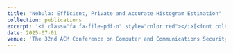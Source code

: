```yaml
---
title: "Nebula: Efficient, Private and Accurate Histogram Estimation"
collection: publications
excerpt: '<i class="fa fa-file-pdf-o" style="color:red"></i>[<font color="red">Paper</font>](https://arxiv.org/pdf/2409.09676) <i class="fa fa-tag" style="color:grape"></i>[<font color="grape">Blog post</font>](https://brave.com/blog/nebula/)'
date: 2025-07-01
venue: 'The 32nd ACM Conference on Computer and Communications Security <b> (CCS)</b>'
---
```

